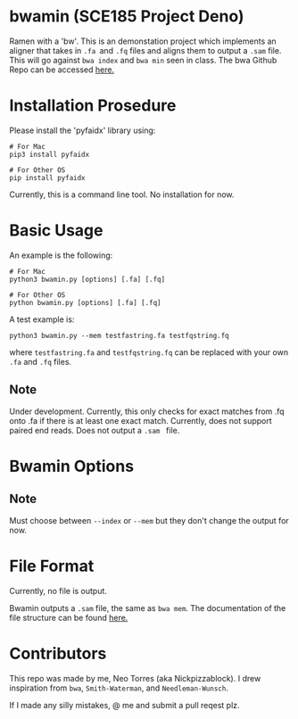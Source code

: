 # bwamin (SCE185 Project Deno)
Ramen with a 'bw'. This is an demonstation project which implements an aligner that takes in `.fa `and `.fq` files and aligns them to output a `.sam` file. This will go against `bwa index` and `bwa min` seen in class. The bwa Github Repo can be accessed [here.](https://github.com/lh3/bwa) 

# Installation Prosedure
Please install the 'pyfaidx' library using:

```
# For Mac
pip3 install pyfaidx

# For Other OS
pip install pyfaidx
```

Currently, this is a command line tool. No installation for now.

# Basic Usage
An example is the following:
```
# For Mac
python3 bwamin.py [options] [.fa] [.fq]

# For Other OS
python bwamin.py [options] [.fa] [.fq]
```

A test example is:
```
python3 bwamin.py --mem testfastring.fa testfqstring.fq
```
where `testfastring.fa` and `testfqstring.fq` can be replaced with your own `.fa` and `.fq` files.

## Note
Under development. Currently, this only checks for exact matches from .fq onto .fa if there is at least one exact match. Currently, does not support paired end reads. Does not output a `.sam ` file.

# Bwamin Options
## Note
Must choose between `--index` or `--mem` but they don't change the output for now.

# File Format
Currently, no file is output.

Bwamin outputs a `.sam` file, the same as `bwa mem`. The documentation of the file structure can be found [here.](https://samtools.github.io/hts-specs/SAMv1.pdf)

# Contributors
This repo was made by me, Neo Torres (aka Nickpizzablock). I drew inspiration from `bwa`, `Smith-Waterman`, and `Needleman-Wunsch`.

If I made any silly mistakes, @ me and submit a pull reqest plz.
